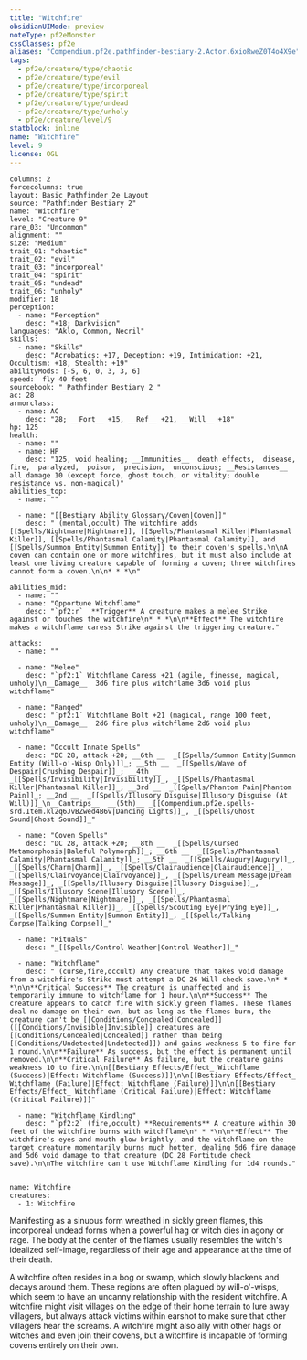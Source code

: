 ```yaml
---
title: "Witchfire"
obsidianUIMode: preview
noteType: pf2eMonster
cssClasses: pf2e
aliases: "Compendium.pf2e.pathfinder-bestiary-2.Actor.6xioRweZ0T4o4X9e" 
tags:
  - pf2e/creature/type/chaotic
  - pf2e/creature/type/evil
  - pf2e/creature/type/incorporeal
  - pf2e/creature/type/spirit
  - pf2e/creature/type/undead
  - pf2e/creature/type/unholy
  - pf2e/creature/level/9
statblock: inline
name: "Witchfire"
level: 9
license: OGL
---
```


```statblock
columns: 2
forcecolumns: true
layout: Basic Pathfinder 2e Layout
source: "Pathfinder Bestiary 2"
name: "Witchfire"
level: "Creature 9"
rare_03: "Uncommon"
alignment: ""
size: "Medium"
trait_01: "chaotic"
trait_02: "evil"
trait_03: "incorporeal"
trait_04: "spirit"
trait_05: "undead"
trait_06: "unholy"
modifier: 18
perception:
  - name: "Perception"
    desc: "+18; Darkvision"
languages: "Aklo, Common, Necril"
skills:
  - name: "Skills"
    desc: "Acrobatics: +17, Deception: +19, Intimidation: +21, Occultism: +18, Stealth: +19"
abilityMods: [-5, 6, 0, 3, 3, 6]
speed:  fly 40 feet
sourcebook: "_Pathfinder Bestiary 2_"
ac: 28
armorclass:
  - name: AC
    desc: "28; __Fort__ +15, __Ref__ +21, __Will__ +18"
hp: 125
health:
  - name: ""
  - name: HP
    desc: "125, void healing; __Immunities__  death effects,  disease,  fire,  paralyzed,  poison,  precision,  unconscious; __Resistances__ all damage 10 (except force, ghost touch, or vitality; double resistance vs. non-magical)"
abilities_top:
  - name: ""

  - name: "[[Bestiary Ability Glossary/Coven|Coven]]"
    desc: " (mental,occult) The witchfire adds [[Spells/Nightmare|Nightmare]], [[Spells/Phantasmal Killer|Phantasmal Killer]], [[Spells/Phantasmal Calamity|Phantasmal Calamity]], and [[Spells/Summon Entity|Summon Entity]] to their coven's spells.\n\nA coven can contain one or more witchfires, but it must also include at least one living creature capable of forming a coven; three witchfires cannot form a coven.\n\n* * *\n"

abilities_mid:
  - name: ""
  - name: "Opportune Witchflame"
    desc: "`pf2:r`  **Trigger** A creature makes a melee Strike against or touches the witchfire\n* * *\n\n**Effect** The witchfire makes a witchflame caress Strike against the triggering creature."

attacks:
  - name: ""

  - name: "Melee"
    desc: "`pf2:1` Witchflame Caress +21 (agile, finesse, magical, unholy)\n__Damage__  3d6 fire plus witchflame 3d6 void plus witchflame"

  - name: "Ranged"
    desc: "`pf2:1` Witchflame Bolt +21 (magical, range 100 feet, unholy)\n__Damage__  2d6 fire plus witchflame 2d6 void plus witchflame"

  - name: "Occult Innate Spells"
    desc: "DC 28, attack +20; __6th __  _[[Spells/Summon Entity|Summon Entity (Will-o'-Wisp Only)]]_; __5th __  _[[Spells/Wave of Despair|Crushing Despair]]_; __4th __  _[[Spells/Invisibility|Invisibility]]_, _[[Spells/Phantasmal Killer|Phantasmal Killer]]_; __3rd __  _[[Spells/Phantom Pain|Phantom Pain]]_; __2nd __  _[[Spells/Illusory Disguise|Illusory Disguise (At Will)]]_\n__Cantrips__  __(5th)__ _[[Compendium.pf2e.spells-srd.Item.kl2q6JvBZwed4B6v|Dancing Lights]]_, _[[Spells/Ghost Sound|Ghost Sound]]_"

  - name: "Coven Spells"
    desc: "DC 28, attack +20; __8th __  _[[Spells/Cursed Metamorphosis|Baleful Polymorph]]_; __6th __  _[[Spells/Phantasmal Calamity|Phantasmal Calamity]]_; __5th __  _[[Spells/Augury|Augury]]_, _[[Spells/Charm|Charm]]_, _[[Spells/Clairaudience|Clairaudience]]_, _[[Spells/Clairvoyance|Clairvoyance]]_, _[[Spells/Dream Message|Dream Message]]_, _[[Spells/Illusory Disguise|Illusory Disguise]]_, _[[Spells/Illusory Scene|Illusory Scene]]_, _[[Spells/Nightmare|Nightmare]]_, _[[Spells/Phantasmal Killer|Phantasmal Killer]]_, _[[Spells/Scouting Eye|Prying Eye]]_, _[[Spells/Summon Entity|Summon Entity]]_, _[[Spells/Talking Corpse|Talking Corpse]]_"

  - name: "Rituals"
    desc: "_[[Spells/Control Weather|Control Weather]]_"

  - name: "Witchflame"
    desc: " (curse,fire,occult) Any creature that takes void damage from a witchfire's Strike must attempt a DC 26 Will check save.\n* * *\n\n**Critical Success** The creature is unaffected and is temporarily immune to witchflame for 1 hour.\n\n**Success** The creature appears to catch fire with sickly green flames. These flames deal no damage on their own, but as long as the flames burn, the creature can't be [[Conditions/Concealed|Concealed]] ([[Conditions/Invisible|Invisible]] creatures are [[Conditions/Concealed|Concealed]] rather than being [[Conditions/Undetected|Undetected]]) and gains weakness 5 to fire for 1 round.\n\n**Failure** As success, but the effect is permanent until removed.\n\n**Critical Failure** As failure, but the creature gains weakness 10 to fire.\n\n[[Bestiary Effects/Effect_ Witchflame (Success)|Effect: Witchflame (Success)]]\n\n[[Bestiary Effects/Effect_ Witchflame (Failure)|Effect: Witchflame (Failure)]]\n\n[[Bestiary Effects/Effect_ Witchflame (Critical Failure)|Effect: Witchflame (Critical Failure)]]"

  - name: "Witchflame Kindling"
    desc: "`pf2:2` (fire,occult) **Requirements** A creature within 30 feet of the witchfire burns with witchflame\n* * *\n\n**Effect** The witchfire's eyes and mouth glow brightly, and the witchflame on the target creature momentarily burns much hotter, dealing 5d6 fire damage and 5d6 void damage to that creature (DC 28 Fortitude check save).\n\nThe witchfire can't use Witchflame Kindling for 1d4 rounds."
 
```

```encounter-table
name: Witchfire
creatures:
  - 1: Witchfire
```



Manifesting as a sinuous form wreathed in sickly green flames, this incorporeal undead forms when a powerful hag or witch dies in agony or rage. The body at the center of the flames usually resembles the witch's idealized self-image, regardless of their age and appearance at the time of their death.

A witchfire often resides in a bog or swamp, which slowly blackens and decays around them. These regions are often plagued by will-o'-wisps, which seem to have an uncanny relationship with the resident witchfire. A witchfire might visit villages on the edge of their home terrain to lure away villagers, but always attack victims within earshot to make sure that other villagers hear the screams. A witchfire might also ally with other hags or witches and even join their covens, but a witchfire is incapable of forming covens entirely on their own.
